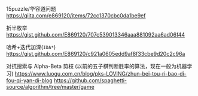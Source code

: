 15puzzle/华容道问题
https://qiita.com/e869120/items/72cc1370cbc0da1be9ef

折半枚举
https://gist.github.com/E869120/707c539013346aaa881092aa6ad06f44

哈希+迭代加深(`IDA*`)
https://gist.github.com/E869120/c921a0605edd9af8f33cbe9d20c2c96a

对抗搜索与 Alpha-Beta 剪枝 (以前的五子棋判断胜率的算法，现在一般为机器学习)
https://www.luogu.com.cn/blog/pks-LOVING/zhun-bei-tou-ri-bao-di-fou-qi-yan-di-blog
https://github.com/spaghetti-source/algorithm/tree/master/game

